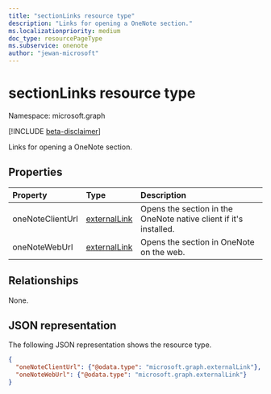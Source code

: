 ```yaml
---
title: "sectionLinks resource type"
description: "Links for opening a OneNote section."
ms.localizationpriority: medium
doc_type: resourcePageType
ms.subservice: onenote
author: "jewan-microsoft"
---
```


# sectionLinks resource type

Namespace: microsoft.graph

[!INCLUDE [beta-disclaimer](../../includes/beta-disclaimer.md)]

Links for opening a OneNote section.

## Properties
| Property	   | Type	|Description|
|:---------------|:--------|:----------|
|oneNoteClientUrl|[externalLink](externallink.md)|Opens the section in the OneNote native client if it's installed.|
|oneNoteWebUrl|[externalLink](externallink.md)|Opens the section in OneNote on the web.|

## Relationships

None.

## JSON representation

The following JSON representation shows the resource type.

<!-- {
  "blockType": "resource",
  "optionalProperties": [

  ],
  "@odata.type": "microsoft.graph.sectionLinks"
}-->

```json
{
  "oneNoteClientUrl": {"@odata.type": "microsoft.graph.externalLink"},
  "oneNoteWebUrl": {"@odata.type": "microsoft.graph.externalLink"}
}
```

<!-- uuid: 8fcb5dbc-d5aa-4681-8e31-b001d5168d79
2015-10-25 14:57:30 UTC -->
<!--
{
  "type": "#page.annotation",
  "description": "sectionLinks resource",
  "keywords": "",
  "section": "documentation",
  "tocPath": "",
  "suppressions": []
}
-->


